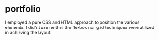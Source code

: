 # portfolio

 I employed a pure CSS and HTML approach to position the various elements. I did'nt use neither the flexbox nor grid techniques were utilized in achieving the layout.
